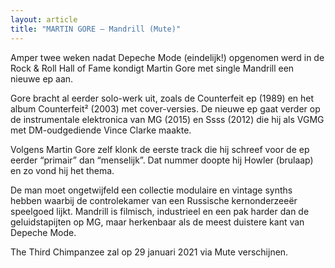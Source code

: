 ```yaml
---
layout: article
title: "MARTIN GORE – Mandrill (Mute)"
---
```


Amper twee weken nadat Depeche Mode (eindelijk!) opgenomen werd in de Rock & Roll Hall of Fame kondigt Martin Gore met single Mandrill een nieuwe ep aan.


Gore bracht al eerder solo-werk uit, zoals de Counterfeit ep (1989) en het album Counterfeit² (2003) met cover-versies. De nieuwe ep gaat verder op de instrumentale elektronica van MG (2015) en Ssss (2012) die hij als VGMG met DM-oudgediende Vince Clarke maakte.

Volgens Martin Gore zelf klonk de eerste track die hij schreef voor de ep eerder “primair” dan “menselijk”. Dat nummer doopte hij Howler (brulaap) en zo vond hij het thema.

De man moet ongetwijfeld een collectie modulaire en vintage synths hebben waarbij de controlekamer van een Russische kernonderzeeër speelgoed lijkt. Mandrill is filmisch, industrieel en een pak harder dan de geluidstapijten op MG, maar herkenbaar als de meest duistere kant van Depeche Mode.

The Third Chimpanzee zal op 29 januari 2021 via Mute verschijnen.